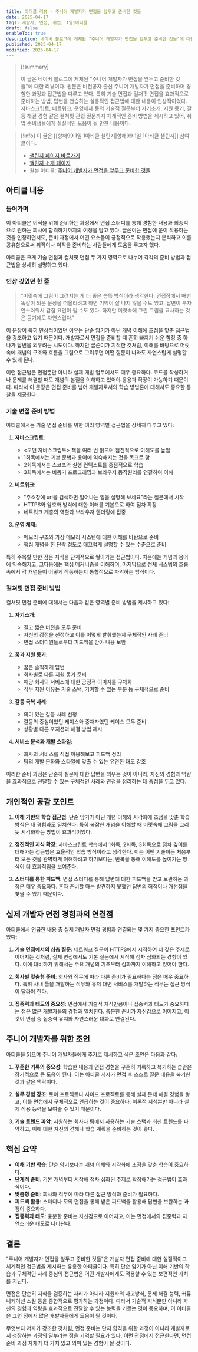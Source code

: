 ```yaml
---
title: 아티클 리뷰 - 주니어 개발자가 면접을 앞두고 준비한 것들
date: 2025-04-17
tags: 개발자, 면접, 취업, 1일1아티클
draft: false
enableToc: true
description: 네이버 블로그에 게재된 "주니어 개발자가 면접을 앞두고 준비한 것들"에 대한 리뷰로, 개발자 면접 준비 과정과 접근 방법에 대한 실질적인 조언을 담고 있다.
published: 2025-04-17
modified: 2025-04-17
---
```


> [!summary]
>
> 이 글은 네이버 블로그에 게재된 "주니어 개발자가 면접을 앞두고 준비한 것들"에 대한 리뷰이다. 원문은 비전공자 출신 주니어 개발자가 면접을 준비하며 경험한 과정과 접근법을 다루고 있다. 특히 기술 면접과 컬쳐핏 면접을 효과적으로 준비하는 방법, 답변을 연습하는 실용적인 접근법에 대한 내용이 인상적이었다. 자바스크립트, 네트워크, 운영체제 등의 기술적 질문부터 자기소개, 지원 동기, 갈등 해결 경험 같은 컬쳐핏 관련 질문까지 체계적인 준비 방법을 제시하고 있어, 취업 준비생들에게 실질적인 도움이 될 만한 내용이다.

> [!info]
> 이 글은 [[항해99 1일 1아티클 챌린지|항해99 1일 1아티클 챌린지]] 참여 글이다.
> - [챌린지 페이지 바로가기](https://99clubarticle.vercel.app/)
> - [챌린지 소개 페이지](https://hanghae99.spartacodingclub.kr/99club-1day1study)
> - 원본 아티클: [주니어 개발자가 면접을 앞두고 준비한 것들](https://blog.naver.com/jinzao77/223796473176)

## 아티클 내용

### 들어가며

이 아티클은 이직을 위해 준비하는 과정에서 면접 스터디를 통해 경험한 내용과 최종적으로 원하는 회사에 합격하기까지의 여정을 담고 있다. 글쓴이는 면접에 운이 작용하는 것을 인정하면서도, 준비 과정에서 어떤 요소들이 긍정적으로 작용했는지 분석하고 이를 공유함으로써 취직이나 이직을 준비하는 사람들에게 도움을 주고자 했다.

아티클은 크게 기술 면접과 컬쳐핏 면접 두 가지 영역으로 나누어 각각의 준비 방법과 접근법을 상세히 설명하고 있다.

### 인상 깊었던 한 줄

> "머릿속에 그림이 그려지는 게 더 좋은 습득 방식이라 생각한다. 면접장에서 매번 똑같이 외운 문장을 떠올리려고 하면 기억이 잘 나지 않을 수도 있고, 답변이 부자연스러워서 감점 요인이 될 수도 있다. 하지만 머릿속에 그린 그림을 묘사하는 것은 듣기에도 자연스럽다."

이 문장이 특히 인상적이었던 이유는 단순 암기가 아닌 개념 이해에 초점을 맞춘 접근법을 강조하고 있기 때문이다. 개발자로서 면접을 준비할 때 흔히 빠지기 쉬운 함정 중 하나가 답변을 외우려는 시도이다. 하지만 글쓴이가 지적한 것처럼, 이해를 바탕으로 머릿속에 개념의 구조와 흐름을 그림으로 그려두면 어떤 질문이 나와도 자연스럽게 설명할 수 있게 된다.

이런 접근법은 면접뿐만 아니라 실제 개발 업무에서도 매우 중요하다. 코드를 작성하거나 문제를 해결할 때도 개념의 본질을 이해하고 있어야 응용과 확장이 가능하기 때문이다. 따라서 이 문장은 면접 준비를 넘어 개발자로서의 학습 방법론에 대해서도 중요한 통찰을 제공한다.

### 기술 면접 준비 방법

아티클에서는 기술 면접 준비를 위한 여러 영역별 접근법을 상세히 다루고 있다:

1. **자바스크립트**:
   - &lt;모던 자바스크립트&gt; 책을 여러 번 읽으며 점진적으로 이해도를 높임
   - 1회독에서는 기본 문법과 용어에 익숙해지는 것을 목표로 함
   - 2회독에서는 스코프와 실행 컨텍스트를 중점적으로 학습
   - 3회독에서는 비동기 프로그래밍과 브라우저 동작원리를 연결하여 이해

2. **네트워크**:
   - "주소창에 url을 검색하면 일어나는 일을 설명해 보세요"라는 질문에서 시작
   - HTTPS와 암호화 방식에 대한 이해를 기본으로 하여 점차 확장
   - 네트워크 계층의 역할과 브라우저 렌더링에 집중

3. **운영 체제**:
   - 메모리 구조와 가상 메모리 시스템에 대한 이해를 바탕으로 준비
   - 핵심 개념을 한 단락 정도로 매끄럽게 설명할 수 있는 수준으로 준비

특히 주목할 만한 점은 지식을 단계적으로 쌓아가는 접근법이다. 처음에는 개념과 용어에 익숙해지고, 그다음에는 핵심 메커니즘을 이해하며, 마지막으로 전체 시스템의 흐름 속에서 각 개념들이 어떻게 작동하는지 통합적으로 파악하는 방식이다.

### 컬쳐핏 면접 준비 방법

컬쳐핏 면접 준비에 대해서는 다음과 같은 영역별 준비 방법을 제시하고 있다:

1. **자기소개**:
   - 길고 짧은 버전을 모두 준비
   - 자신의 강점을 선정하고 이를 어떻게 발휘했는지 구체적인 사례 준비
   - 면접 스터디원들로부터 피드백을 받아 내용 보완

2. **꿈과 지원 동기**:
   - 꿈은 솔직하게 답변
   - 회사별로 다른 지원 동기 준비
   - 해당 회사의 서비스에 대한 긍정적 이미지를 구체화
   - 직무 지원 이유는 기술 스택, 기여할 수 있는 부분 등 구체적으로 준비

3. **갈등 극복 사례**:
   - 의미 있는 갈등 사례 선정
   - 갈등의 중심이었던 케이스와 중재자였던 케이스 모두 준비
   - 상황별 다른 포지션과 해결 방법 제시

4. **서비스 분석과 개발 스타일**:
   - 회사의 서비스를 직접 이용해보고 피드백 정리
   - 팀의 개발 문화와 스타일에 맞출 수 있는 유연한 태도 강조

이러한 준비 과정은 단순히 질문에 대한 답변을 외우는 것이 아니라, 자신의 경험과 역량을 효과적으로 전달할 수 있는 구체적인 사례와 관점을 정리하는 데 중점을 두고 있다.

## 개인적인 공감 포인트

1. **이해 기반의 학습 접근법**: 단순 암기가 아닌 개념 이해와 시각화에 초점을 맞춘 학습 방식은 내 경험과도 일치한다. 특히 복잡한 개념을 이해할 때 머릿속에 그림을 그리듯 시각화하는 방법이 효과적이었다.

2. **점진적인 지식 확장**: 자바스크립트 학습에서 1회독, 2회독, 3회독으로 점차 깊이를 더해가는 접근법은 효율적인 학습 방식이라고 생각한다. 이는 어떤 기술이든 처음부터 모든 것을 완벽하게 이해하려고 하기보다는, 반복을 통해 이해도를 높여가는 방식이 더 효과적임을 보여준다.

3. **스터디를 통한 피드백**: 면접 스터디를 통해 답변에 대한 피드백을 받고 보완하는 과정은 매우 중요하다. 혼자 준비할 때는 발견하지 못했던 답변의 허점이나 개선점을 찾을 수 있기 때문이다.

## 실제 개발자 면접 경험과의 연결점

아티클에서 언급한 내용 중 실제 개발자 면접 경험과 연결되는 몇 가지 중요한 포인트가 있다:

1. **기술 면접에서의 심층 질문**: 네트워크 질문이 HTTPS에서 시작하여 더 깊은 주제로 이어지는 것처럼, 실제 면접에서도 기본 질문에서 시작해 점차 심화되는 경향이 있다. 이에 대비하기 위해서는 주요 개념의 기초부터 심화까지 이해하고 있어야 한다.

2. **회사별 맞춤형 준비**: 회사와 직무에 따라 다른 준비가 필요하다는 점은 매우 중요하다. 특히 사내 툴을 개발하는 직무와 유저 대면 서비스를 개발하는 직무는 접근 방식이 달라야 한다.

3. **집중력과 태도의 중요성**: 면접에서 기술적 지식만큼이나 집중력과 태도가 중요하다는 점은 많은 개발자들의 경험과 일치한다. 충분한 준비가 자신감으로 이어지고, 이것이 면접 중 집중력 유지와 자연스러운 대화로 연결된다.

## 주니어 개발자를 위한 조언

아티클을 읽으며 주니어 개발자들에게 추가로 제시하고 싶은 조언은 다음과 같다:

1. **꾸준한 기록의 중요성**: 학습한 내용과 면접 경험을 꾸준히 기록하고 복기하는 습관은 장기적으로 큰 도움이 된다. 이는 아티클 저자가 면접 후 스스로 질문 내용을 복기한 것과 같은 맥락이다.

2. **실무 경험 강조**: 토이 프로젝트나 사이드 프로젝트를 통해 실제 문제 해결 경험을 쌓고, 이를 면접에서 구체적으로 언급하는 것이 중요하다. 이론적 지식뿐만 아니라 실제 적용 능력을 보여줄 수 있기 때문이다.

3. **기술 트렌드 파악**: 지원하는 회사나 팀에서 사용하는 기술 스택과 최신 트렌드를 파악하고, 이에 대한 자신의 견해나 학습 계획을 준비하는 것이 좋다.

## 핵심 요약

* **이해 기반 학습**: 단순 암기보다는 개념 이해와 시각화에 초점을 맞춘 학습이 중요하다.
* **단계적 준비**: 기본 개념부터 시작해 점차 심화된 주제로 확장해가는 접근법이 효과적이다.
* **맞춤형 준비**: 회사와 직무에 따라 다른 접근 방식과 준비가 필요하다.
* **피드백 활용**: 스터디나 모의 면접을 통해 받은 피드백을 활용해 답변을 보완하는 과정이 중요하다.
* **집중력과 태도**: 충분한 준비는 자신감으로 이어지고, 이는 면접에서의 집중력과 자연스러운 태도로 나타난다.

## 결론

"주니어 개발자가 면접을 앞두고 준비한 것들"은 개발자 면접 준비에 대한 실질적이고 체계적인 접근법을 제시하는 유용한 아티클이다. 특히 단순 암기가 아닌 이해 기반의 학습과 구체적인 사례 중심의 접근법은 어떤 개발자에게도 적용할 수 있는 보편적인 가치를 지닌다.

면접은 단순히 지식을 검증하는 자리가 아니라 지원자의 사고방식, 문제 해결 능력, 커뮤니케이션 스킬 등을 종합적으로 평가하는 과정이다. 따라서 기술적 지식뿐만 아니라 자신의 경험과 역량을 효과적으로 전달할 수 있는 능력을 기르는 것이 중요하며, 이 아티클은 그런 점에서 많은 개발자들에게 도움이 될 것이다.

무엇보다 저자가 강조한 것처럼, 면접 준비는 단지 합격을 위한 과정이 아니라 개발자로서 성장하는 과정의 일부라는 점을 기억할 필요가 있다. 이런 관점에서 접근한다면, 면접 준비 과정 자체가 더 가치 있고 의미 있는 경험이 될 것이다. 